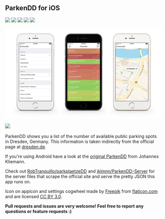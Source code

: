 ## ParkenDD for iOS

[![](https://travis-ci.org/kiliankoe/ParkenDD.svg?branch=master)](https://travis-ci.org/kiliankoe/ParkenDD)
[![](https://img.shields.io/github/release/kiliankoe/ParkenDD.svg)](https://github.com/kiliankoe/ParkenDD/releases)
[![](https://img.shields.io/github/issues/kiliankoe/ParkenDD.svg)](https://github.com/kiliankoe/ParkenDD/issues)
[![](https://img.shields.io/badge/license-MIT-333333.svg)](https://github.com/kiliankoe/ParkenDD/blob/master/LICENSE)
[![](https://img.shields.io/badge/made%20with-%3C3-orange.svg)](http://i.giphy.com/kd2lUkzWslXiw.gif)

![](Resources/screenshot.png)

[![](http://kilian.io/files/appstorebadge.svg)](https://itunes.apple.com/de/app/parkendd/id957165041)

ParkenDD shows you a list of the number of available public parking spots in Dresden, Germany. This information is taken indirectly from the official page at [dresden.de](http://www.dresden.de/freie-parkplaetze/).

If you're using Android have a look at the [original ParkenDD](https://github.com/jklmnn/ParkenDD) from Johannes Kliemann.

Check out [RobTranquillo/parkplaetzeDD](https://github.com/RobTranquillo/parkplaetzeDD) and [jklmnn/ParkenDD-Server](https://github.com/jklmnn/ParkenDD-Server) for the server files that scrape the official site and serve the pretty JSON this app runs on.

Icon on appicon and settings cogwheel made by [Freepik](http://www.freepik.com) from [flaticon.com](http://www.flaticon.com) and are licensed [CC BY 3.0](http://creativecommons.org/licenses/by/3.0/).

**Pull requests and issues are very welcome! Feel free to report any questions or feature requests :)**
